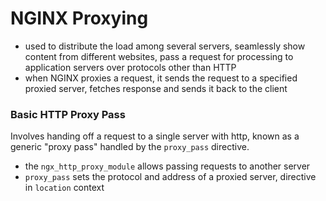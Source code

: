 # NGINX Proxying
- used to distribute the load among several servers, seamlessly show content from different websites, pass a request for processing to application servers over protocols other than HTTP
- when NGINX proxies a request, it sends the request to a specified proxied server, fetches response and sends it back to the client

### Basic HTTP Proxy Pass
Involves handing off a request to a single server with http, known as a generic "proxy pass" handled by the `proxy_pass` directive.
- the `ngx_http_proxy_module` allows passing requests to another server
- `proxy_pass` sets the protocol and address of a proxied server, directive in `location` context
